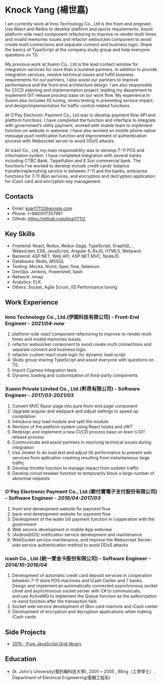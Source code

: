 # Knock Yang (楊世嘉)

I am currently work at Inno Technology Co., Ltd is the front-end engineer.
Use React and Redux to develop platform and sports requirements.
Assist platform-side react component refactoring to improve re-render multi times and invalid memories issues and refactor websocket component to avoid create multi connections and separate connect and business logic.
Share the basics of TypeScript at the company study group and help everyone questions on TS.

My previous work at Xuenn Co., Ltd is the lead contact window for integration services for more than a hundred partners. In addition to provide integration services, resolve technical issues and fulfill business requirements for our partners, I also assist our partners to improve performance and the front-end architecture design. I am also responsible for CI/CD planning and implementation project, leading my department to implement GIT release process base on our work flow. My experience in Xuenn also includes IIS tuning, stress testing in preventing service impact, and design/implementation for traffic control related functions.

At O'Pay Electronic Payment Co., Ltd was to develop payment flow API and platform functions.
I have completed the function and interface to integrate with government’s utility payment, worked with mobile team to implement function on website in webview. I have also worked on mobile phone native message push notification function and improvement of authentication process with Websocket server to avoid DDoS attacks.

At icash Co., Ltd, my main responsibility was to develop 7-11 POS and information system. I have completed integration with several banks including CTBC Bank, Taipeifubon and E.Sun commercial bank. The functions I’ve worked to develop include credit cards’ balance transfer/replenishing service in between 7-11 and the banks, enterprise functions for 7-11 iBon services, and encryption and decryption application for iCash card and encryption key management.

## Contacts

- Email: knarf7112@google.com
- Phone: (+886)917357981
- Github: <https://github.com/knarf7112>

## Key Skills

- Frontend: React, Redux, Redux-Saga, TypeScript, GraphQL, , Websocket, ES6, JavaScript, Angular 6, RxJS, HTML5, Webpack
- Backend: ASP.NET, Web API, ASP.NET.MVC, NodeJS
- Databases: Redis, MSSQL
- Testing: Mocka, NUnit, Spec flow, Selenium
- DevOps: Jenkins, Powershell, bash
- Network: nmap
- Analytics: ELK
- Others: Socket, Agile Scrum, IIS Performance tuning

## Work Experience

### Inno Technology Co., Ltd.(伊諾科技有限公司) - Front-End Engineer - _2021/04-now_
  1. platform-side react component refactoring to improve re-render multi times and invalid memories issues
  2. refactor websocket component to avoid create multi connections and separate connect and business logic.
  3. refactor custom react route logic for dynamic load script.
  4. Study group sharing TypeScript and assist everyone with questions on TS.
  5. Import Cypress integration tests
  6. Dynamic loading and customization of third-party components

### Xuenn Private Limited Co., Ltd.(軒昂有限公司) - Software Engineer - _2017/03-2021/03_
  1. Convert MVC Razor page into pure front-end page component
  2. Upgrade angular and webpack and adjust settings to speed up compilation
  3. Introduce lazy load module and split the module
  4. Revision of the platform system using React hooks and JWT
  5. Redesign and implement a new CI/CD process base on team's GIT release process
  6. Communicate and assist partners in resolving technical issues during integration
  7. Use Jmeter to do load test and adjust IIS performance to prevent web services from apllication crashing resulting from instantaneous large traffic
  8. Develop throttle function to manage impact from sudden traffic
  9. Develop circuit breaker function to temporarily block a large number of abnormal requests

###  O'Pay Electronic Payment Co., Ltd.(歐付寶電子支付股份有限公司) - Software Engineer - _2016/04-2017/03_
  1. front-end development website for payment flow
  2. back-end development website for payment flow
  3. Development of the water bill payment function in cooperation with the government
  4. Web service development in mobile App webview
  5. (Android/iOS) notification service development and maintenance
  6. WebSocket service maintenance, and improve the Websocket Server-side service authentication method to avoid DDoS attacks

### icash Co., Ltd.(統一愛金卡股份有限公司) - Software Engineer - _2014/10-2016/04_
  1. Development of automatic credit card deposit services in cooperation between 7-11 store POS machines and iCash Center and 7 banks.  
     Design and implement an automatically connected asynchronous socket clinet and asynchronous socket server with C# to communicate,  
     and use ActiveMQ to implement the Queue function as the authorization re-send function after the transaction fails
  2. Socket web service development of iBon card machine and iCash center
  3. Development of encryption and decryption applications when making iCash cards


## Side Projects

- [2015 - Pure JavaScript Grid library](https://knarf7112.github.io/)

## Education

- St. John's University(聖約翰科技大學), 2001 ~ 2005 , BEng（工學學士）, Department of Electrical Engineering(電機工程系)



